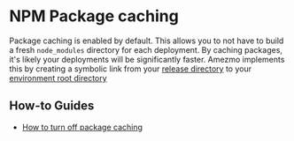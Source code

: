 # NPM Package caching

Package caching is enabled by default. This allows you to not have to build a fresh `node_modules`
directory for each deployment. By caching packages, it's likely your deployments will be significantly faster.
Amezmo implements this by creating a symbolic link from your [release directory](/docs/deployments/directories)
to your [environment root directory](/docs/environments/environment-directory)

## How-to Guides

- [How to turn off package caching](/docs/how-to-guides/turn-off-npm-package-caching)